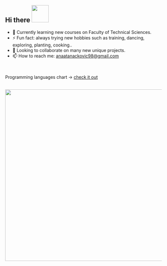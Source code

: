 
<h2> Hi there <img src="https://media.giphy.com/media/mGcNjsfWAjY5AEZNw6/giphy.gif" width="55"> </h2>


- 🌱 Currently learning new courses on Faculty of Technical Sciences.
- ⚡ Fun fact: always trying new hobbies such as training, dancing, exploring, planting, cooking..
- 👯 Looking to collaborate on many new unique projects.
- 📫 How to reach me: anaatanackovic98@gmail.com

<br/>

Programming languages chart -> [check it out](http://ionicabizau.github.io/github-profile-languages/?user=Ana00000)

<br/>

<img align="left" width="550" src="https://github-readme-stats.vercel.app/api?username=Ana00000&show_icons=true&hide_border=true&theme=radical&count_private=true&include_all_commits=true&hide=contribs,issues,stars" />
